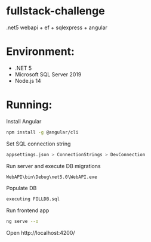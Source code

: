 # fullstack-challenge
.net5 webapi + ef + sqlexpress + angular

# Environment:

- .NET 5
- Microsoft SQL Server 2019
- Node.js 14

# Running:

Install Angular 
```sh
npm install -g @angular/cli
```
Set SQL connection string
```sh
appsettings.json > ConnectionStrings > DevConnection
```
Run server and execute DB migrations
```sh
WebAPI\bin\Debug\net5.0\WebAPI.exe
```
Populate DB 
```sh
executing FILLDB.sql
```
Run frontend app
```sh
ng serve --o
```
Open http://localhost:4200/